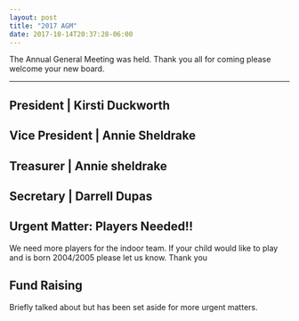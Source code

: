 ```yaml
---
layout: post
title: "2017 AGM"
date: 2017-10-14T20:37:28-06:00
---
```


The Annual General Meeting was held. Thank you all for coming please welcome your new board.

----------------------------------
President | Kirsti Duckworth
-----------------------------------
Vice President    | Annie Sheldrake
------------------------------------
Treasurer | Annie sheldrake
------------------------------------
Secretary | Darrell Dupas
------------------------------------

## Urgent Matter: Players Needed!!

We need more players for the indoor team. If your child would like to play and is born 2004/2005 please let us know. Thank you

## Fund Raising

Briefly talked about but has been set aside for more urgent matters.

